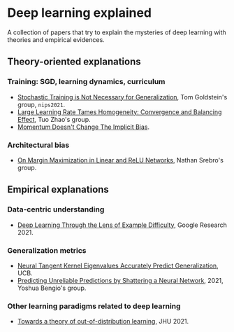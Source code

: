 
# Deep learning explained

A collection of papers that try to explain the mysteries of deep learning with theories and empirical evidences.


## Theory-oriented explanations

### Training: SGD, learning dynamics, curriculum

- [Stochastic Training is Not Necessary for Generalization](https://arxiv.org/pdf/2109.14119.pdf), Tom Goldstein's group, `nips2021`.
- [Large Learning Rate Tames Homogeneity: Convergence and Balancing Effect](https://arxiv.org/pdf/2110.03677.pdf), Tuo Zhao's group.
- [Momentum Doesn't Change The Implicit Bias](https://arxiv.org/pdf/2110.03891.pdf).


### Architectural bias

- [On Margin Maximization in Linear and ReLU Networks](https://arxiv.org/pdf/2110.02732.pdf), Nathan Srebro's group.


## Empirical explanations

### Data-centric understanding

- [Deep Learning Through the Lens of Example Difficulty](https://arxiv.org/pdf/2106.09647.pdf), Google Research 2021.



### Generalization metrics

- [Neural Tangent Kernel Eigenvalues Accurately Predict Generalization](https://arxiv.org/pdf/2110.03922.pdf), UCB.
- [Predicting Unreliable Predictions by Shattering a Neural Network](https://arxiv.org/abs/2106.08365), 2021, Yoshua Bengio's group.


### Other learning paradigms related to deep learning

- [Towards a theory of out-of-distribution learning](https://arxiv.org/pdf/2109.14501.pdf), JHU 2021.
